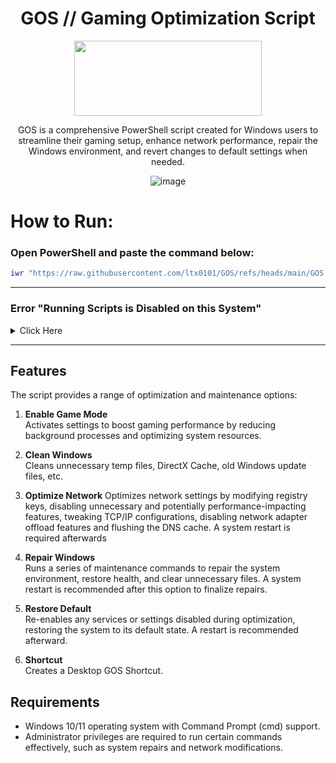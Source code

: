 <div align="center">

# GOS // Gaming Optimization Script
<img src="https://github.com/user-attachments/assets/7c9a08cb-5b20-46ae-81af-c404b2ea79c8" width="300" height="120"> 




GOS is a comprehensive PowerShell script created for Windows users to streamline their gaming setup, enhance network performance, repair the Windows environment, and revert changes to default settings when needed.

![image](https://github.com/user-attachments/assets/6dcb4394-bf31-480d-a34a-b3e93cf9ef23) 

</div>













# How to Run:

### Open PowerShell and paste the command below:
```ps1
iwr "https://raw.githubusercontent.com/ltx0101/GOS/refs/heads/main/GOS.ps1" -OutFile "GOS.ps1"; .\GOS.ps1
```

---

### Error "Running Scripts is Disabled on this System"
<details>
<summary> Click Here </summary>

### Run this command in PowerShell:

```ps1
Set-ExecutionPolicy -ExecutionPolicy RemoteSigned
```
</details>

---

## Features

The script provides a range of optimization and maintenance options:

1. **Enable Game Mode**  
   Activates settings to boost gaming performance by reducing background processes and optimizing system resources.


2. **Clean Windows**  
   Cleans unnecessary temp files, DirectX Cache, old Windows update files, etc.


3. **Optimize Network** 
   Optimizes network settings by modifying registry keys, disabling unnecessary and potentially performance-impacting features, tweaking TCP/IP configurations, disabling network adapter offload features and flushing the DNS cache. A system restart is required afterwards


4. **Repair Windows**  
   Runs a series of maintenance commands to repair the system environment, restore health, and clear unnecessary files. A system restart is recommended after this option to finalize repairs.


5. **Restore Default**  
   Re-enables any services or settings disabled during optimization, restoring the system to its default state. A restart is recommended afterward.


6. **Shortcut**  
   Creates a Desktop GOS Shortcut.

 
## Requirements

- Windows 10/11 operating system with Command Prompt (cmd) support.
- Administrator privileges are required to run certain commands effectively, such as system repairs and network modifications.
